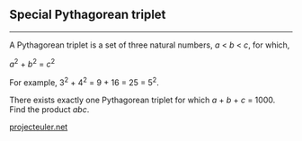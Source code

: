 ## Special Pythagorean triplet

---

<p>A Pythagorean triplet is a set of three natural numbers, <var>a</var> &lt; <var>b</var> &lt; <var>c</var>, for which,</p>
<div class="center"> <var>a</var><sup>2</sup> + <var>b</var><sup>2</sup> = <var>c</var><sup>2</sup></div>
<p>For example, 3<sup>2</sup> + 4<sup>2</sup> = 9 + 16 = 25 = 5<sup>2</sup>.</p>
<p>There exists exactly one Pythagorean triplet for which <var>a</var> + <var>b</var> + <var>c</var> = 1000.<br />Find the product <var>abc</var>.</p>

[projecteuler.net](https://projecteuler.net/problem=9)

